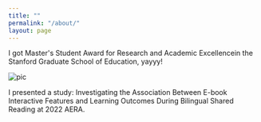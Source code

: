 ```yaml
---
title: ""
permalink: "/about/"
layout: page
---
```


I got Master's Student Award for Research and Academic Excellencein the Stanford Graduate School of Education, yayyy!

![pic](./award.png)


I presented a study: Investigating the Association Between E-book Interactive Features and Learning Outcomes During Bilingual Shared Reading at 2022 AERA.

